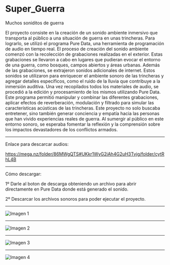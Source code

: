 # Super_Guerra
Muchos soniditos de guerra

El proyecto consiste en la creación de un sonido ambiente inmersivo que transporta al público a una situación de guerra en unas trincheras. Para lograrlo, se utilizó el programa Pure Data, una herramienta de programación de audio en tiempo real. El proceso de creación del sonido ambiente comenzó con la recolección de grabaciones realizadas en el exterior. Estas grabaciones se llevaron a cabo en lugares que pudieran evocar el entorno de una guerra, como bosques, campos abiertos y áreas urbanas. Además de las grabaciones, se extrajeron sonidos adicionales de internet. Estos sonidos se utilizaron para enriquecer el ambiente sonoro de las trincheras y agregar detalles específicos, como el ruido de la lluvia que contribuye a la inmersión auditiva. Una vez recopilados todos los materiales de audio, se procedió a la edición y procesamiento de los mismos utilizando Pure Data. Este programa permitió manipular y combinar las diferentes grabaciones, aplicar efectos de reverberación, modulación y filtrado para simular las características acústicas de las trincheras. Este proyecto no solo buscaba entretener, sino también generar conciencia y empatía hacia las personas que han vivido experiencias reales de guerra. Al sumergir al público en este entorno sonoro, se esperaba fomentar la reflexión y la comprensión sobre los impactos devastadores de los conflictos armados.

-------------------------------------------------------------------------------

Enlace para descarcar audios:

https://mega.nz/folder/86MWgQTS#UKkr1WyG2iAh4G2uH3Tvjg/folder/cytRhL4B

-------------------------------------------------------------------------------

Cómo descargar:


1º Darle al boton de descarga obteniendo un archivo para abrir directamente en Pure Data donde está generado el sonido.

2º Descarcar los archivos sonoros para poder ejecutar el proyecto. 

-------------------------------------------------------------------------------

![Imagen 1](https://github.com/crisgarciagh/Super_Guerra/assets/101996396/d6247ebb-fe0f-44bd-aeb1-558d9051bfb0)

-------------------------------------------------------------------------------

![Imagen 2](https://github.com/crisgarciagh/Super_Guerra/assets/101996396/a9948178-7baf-41c8-bdf4-fa3cc1ed4ceb)

-------------------------------------------------------------------------------

![Imagen 3](https://github.com/crisgarciagh/Super_Guerra/assets/101996396/56042614-a4ff-48e5-a1de-b02d4351d5a6)

-------------------------------------------------------------------------------

![Imagen 4](https://github.com/crisgarciagh/Super_Guerra/assets/101996396/b3b44aeb-6b19-4e10-bc13-8351b1923fc7)


